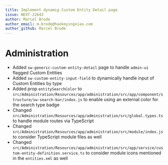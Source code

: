 ```yaml
---
title: Implement dynamig Custom Entity Detail page
issue: NEXT-22643
author: Marcel Brode
author_email: m.brode@haokeyingxiao.com
author_github: Marcel Brode
---
```

# Administration
* Added `sw-generic-custom-entity-detail` page to handle `admin-ui` flagged Custom Entities
* Added `sw-custom-entity-input-field` to dynamically handle input of Custom Entities by type
* Added prop `entitySearchColor` to `src/Administration/Resources/app/administration/src/app/component/structure/sw-search-bar/index.js` to enable using an external color for the search type badge
* Changed `src/Administration/Resources/app/administration/src/global.types.ts` to handle module routes via TypeScript
* Changed `src/Administration/Resources/app/administration/src/module/index.js` to consider TypeScript module files as well
* Changed `src/Administration/Resources/app/administration/src/app/service/custom-entity-definition.service.ts` to consider module icons mentioned in the `entities.xml` as well
